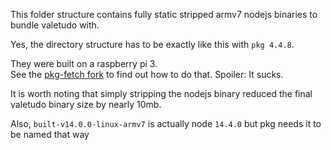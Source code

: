 This folder structure contains fully static stripped armv7 nodejs binaries to bundle valetudo with.

Yes, the directory structure has to be exactly like this with `pkg 4.4.8`.

They were built on a raspberry pi 3.<br/>
See the [pkg-fetch fork](https://github.com/Hypfer/pkg-fetch) to find out how to do that. Spoiler: It sucks.

It is worth noting that simply stripping the nodejs binary reduced the final valetudo binary size by nearly 10mb.

Also, `built-v14.0.0-linux-armv7` is actually node `14.4.0` but pkg needs it to be named that way